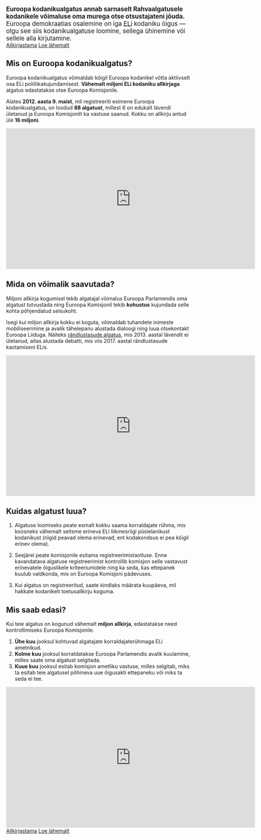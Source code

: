 <big>
<strong>Euroopa kodanikualgatus annab sarnaselt Rahvaalgatusele kodanikele võimaluse oma murega otse otsustajateni jõuda.</strong> Euroopa demokraatias osalemine on iga <abbr title="Euroopa Liidu">ELi</abbr> kodaniku õigus — olgu see siis kodanikualgatuse loomine, sellega ühinemine või sellele alla kirjutamine.
</big>

<div class="call-to-actions">
  <a href="https://europa.eu/citizens-initiative/_et" class="button green-button">Allkirjastama</a>
  <a href="https://ec.europa.eu/info/about-european-commission/get-involved/european-citizens-initiative_et" class="button blue-button">Loe lähemalt</a>
</div>


Mis on Euroopa kodanikualgatus?
-------------------------------
Euroopa kodanikualgatus võimaldab kõigil Euroopa kodanikel võtta aktiivselt osa ELi poliitikakujundamisest. **Vähemalt miljoni ELi kodaniku allkirjaga** algatus edastatakse otse Euroopa Komisjonile.

Alates **2012. aasta 9. maist**, mil registreeriti esimene Euroopa kodanikualgatus, on loodud **88 algatust**, millest 6 on edukalt lävendi ületanud ja Euroopa Komisjonilt ka vastuse saanud. Kokku on allkirju antud üle **16 miljoni**.

<iframe
  src="https://audiovisual.ec.europa.eu/embed/index.html?ref=I-158444&lg=EN/ET"
  class="video"
  width="680"
  height="385"
  title="What is the European Citizens' Initiative? Take the initiative"
  frameborder="0"
  scrolling="no"
  webkitAllowFullScreen="true"
  mozallowfullscreen="true"
  allowFullScreen="true"
></iframe>


Mida on võimalik saavutada?
---------------------------
Miljoni allkirja kogumisel tekib algatajal võimalus Euroopa Parlamendis oma algatust tutvustada ning Euroopa Komisjonil tekib **kohustus** kujundada selle kohta põhjendatud seisukoht.

Isegi kui miljon allkirja kokku ei koguta, võimaldab tuhandete inimeste mobiliseerimine ja avalik tähelepanu alustada dialoogi ning luua otsekontakt Euroopa Liiduga. Näiteks [rändlustasude algatus](https://europa.eu/citizens-initiative/initiatives/details/2012/000016_et), mis 2013. aastal lävendit ei ületanud, aitas alustada debatti, mis viis 2017. aastal rändlustasude kaotamiseni ELis.

<iframe
  src="https://audiovisual.ec.europa.eu/embed/index.html?ref=I-214692&lg=INT/ET"
  class="video"
  width="680"
  height="385"
  title="What can you achieve with the European Citizens' Initiative?"
  frameborder="0"
  scrolling="no"
  webkitAllowFullScreen="true"
  mozallowfullscreen="true"
  allowFullScreen="true"
></iframe>


Kuidas algatust luua?
---------------------
1. Algatuse loomiseks peate esmalt kokku saama korraldajate rühma, mis koosneks vähemalt seitsme erineva ELi liikmesriigi püsielanikust kodanikust (riigid peavad olema erinevad, ent kodakondsus ei pea kõigil erinev olema).

2. Seejärel peate komisjonile esitama registreerimistaotluse. Enne kavandatava algatuse registreerimist kontrollib komisjon selle vastavust erinevatele õiguslikele kriteeriumidele ning ka seda, kas ettepanek kuulub valdkonda, mis on Euroopa Komisjoni pädevuses.

3. Kui algatus on registreeritud, saate kindlaks määrata kuupäeva, mil hakkate kodanikelt toetusallkirju koguma.


Mis saab edasi?
---------------
Kui teie algatus on kogunud vähemalt **miljon allkirja**, edastatakse need kontrollimiseks Euroopa Komisjonile.

1. **Ühe kuu**  jooksul kohtuvad algatajate korraldajaterühmaga ELi ametnikud.
2. **Kolme kuu** jooksul korraldatakse Euroopa Parlamendis avalik kuulamine, milles saate oma algatust selgitada.
3. **Kuue kuu** jooksul esitab komisjon ametliku vastuse, milles selgitab, miks ta esitab teie algatusel põhineva uue õigusakti ettepaneku või miks ta seda ei tee.

<iframe
  src="https://audiovisual.ec.europa.eu/embed/index.html?ref=I-199493&lg=EN&sublg=et"
  class="video"
  width="680"
  height="385"
  title="European Citizens' Initiative – What causes do you care about?"
  frameborder="0"
  scrolling="no"
  webkitAllowFullScreen="true"
  mozallowfullscreen="true"
  allowFullScreen="true"
></iframe>

<div class="call-to-actions">
  <a href="https://europa.eu/citizens-initiative/_et" class="button green-button">Allkirjastama</a>
  <a href="https://ec.europa.eu/info/about-european-commission/get-involved/european-citizens-initiative_et" class="button blue-button">Loe lähemalt</a>
</div>
